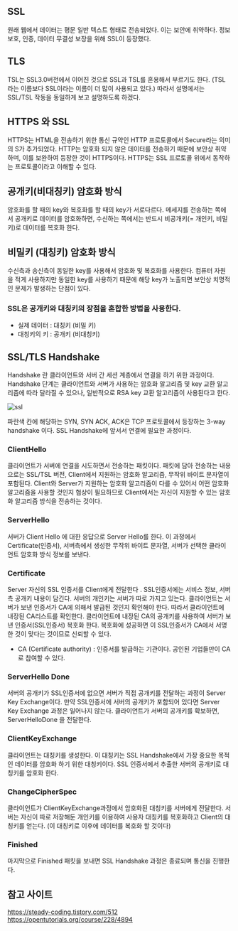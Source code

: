 ## SSL
원래 웹에서 데이터는 평문 일반 텍스트 형태로 전송되었다. 이는 보안에 취약하다. 정보 보호, 인증, 데이터 무결성 보장을 위해 SSL이 등장했다.
  
  
## TLS 
TSL는 SSL3.0버전에서 이어진 것으로 SSL과 TSL를 혼용해서 부르기도 한다. (TSL라는 이름보다 SSL이라는 이름이 더 많이 사용되고 있다.) 따라서 설명에서는 SSL/TSL 작동을 동일하게 보고 설명하도록 하겠다.
  
  
## HTTPS 와 SSL 
HTTPS는 HTML을 전송하기 위한 통신 규약인 HTTP 프로토콜에서 Secure라는 의미의 S가 추가되었다. HTTP는 암호화 되지 않은 데이터를 전송하기 때문에 보안상 취약하며, 이를 보완하여 등장한 것이 HTTPS이다. 
HTTPS는 SSL 프로토콜 위에서 동작하는 프로토콜이라고 이해할 수 있다.
  
  

## 공개키(비대칭키) 암호화 방식

암호화를 할 때의 key와 복호화를 할 때의 key가 서로다르다. 
메세지를 전송하는 쪽에서 공개키로 데이터를 암호화하면, 수신하는 쪽에서는 반드시 비공개키(= 개인키, 비밀키)로 데이터를 복호화 한다.

## 비밀키 (대칭키) 암호화 방식

수신측과 송신측이 동일한 key를 사용해서 암호화 및 복호화를 사용한다. 
컴퓨터 자원을 적게 사용하지만 동일한 key를 사용하기 때문에 해당 key가 노출되면 보안상 치명적인 문제가 발생하는 단점이 있다.

### SSL은 공개키와 대칭키의 장점을 혼합한 방법을 사용한다. 

- 실제 데이터 : 대칭키 (비밀 키)  
- 대칭키의 키 : 공개키 (비대칭키)

## SSL/TLS Handshake

Handshake 란 클라이언트와 서버 간 세션 계층에서 연결을 하기 위한 과정이다. 
Handshake 단계는 클라이언트와 서버가 사용하는 암호화 알고리즘 및 key 교환 알고리즘에 따라 달라질 수 있으나, 일반적으로 RSA key 교환 알고리즘이 사용된다고 한다.

![ssl](https://user-images.githubusercontent.com/41604678/218295736-d4b82459-3fec-4b04-9bac-af0a58d999dd.png)

파란색 칸에 해당하는 SYN, SYN ACK, ACK은 TCP 프로토콜에서 등장하는 3-way handshake 이다. SSL Handshake에 앞서서 연결에 필요한 과정이다.

### ClientHello  

클라이언트가 서버에 연결을 시도하면서 전송하는 패킷이다. 
패킷에 담아 전송하는 내용으로는 SSL/TSL 버전, Client에서 지원하는 암호화 알고리즘, 무작위 바이트 문자열이 포함된다. 
Client와 Server가 지원하는 암호화 알고리즘이 다를 수 있어서 어떤 암호화 알고리즘을 사용할 것인지 협상이 필요하므로 Client에서는 자신이 지원할 수 있는 암호화 알고리즘 방식을 전송하는 것이다.  

### ServerHello 
서버가 Client Hello 에 대한 응답으로 Server Hello를 한다. 이 과정에서 Certificate(인증서), 서버측에서 생성한 무작위 바이트 문자열, 서버가 선택한 클라이언트 암호화 방식 정보를 보낸다. 

### Certificate
Server 자신의 SSL 인증서를 Client에게 전달한다 . SSL인증서에는 서비스 정보, 서버측 공개키 내용이 담긴다.  서버의 개인키는 서버가 따로 가지고 있는다.
클라이언트는 서버가 보낸 인증서가 CA에 의해서 발급된 것인지 확인해야 한다. 따라서 클라이언트에 내장된 CA리스트를 확인한다. 
클라이언트에 내장된 CA의 공개키를 사용하여 서버가 보낸 인증서(SSL인증서) 복호화 한다. 복호화에 성공하면 이 SSL인증서가 CA에서 서명한 것이 맞다는 것이므로 신뢰할 수 있다. 

- CA (Certificate authority) : 인증서를 발급하는 기관이다. 공인된 기업들만이 CA로 참여할 수 있다.   
   
### ServerHello Done

서버의 공개키가 SSL인증서에 없으면 서버가 직접 공개키를 전달하는 과정이 Server Key Exchange이다. 만약 SSL인증서에 서버의 공개키가 포함되어 있다면 Server Key Exchange 과정은 일어나지 않는다. 
클라이언트가 서버의 공개키를 확보하면, ServerHelloDone 을 전달한다.

### ClientKeyExchange

클라이언트는 대칭키를 생성한다. 이 대칭키는 SSL Handshake에서 가장 중요한 목적인 데이터를 암호화 하기 위한 대칭키이다. 
SSL 인증서에서 추출한 서버의 공개키로 대칭키를 암호화 한다.  

### ChangeCipherSpec

클라이언트가 ClientKeyExchange과정에서 암호화된 대칭키를 서버에게 전달한다. 
서버는 자신이 따로 저장해둔 개인키를 이용하여 사용자 대칭키를 복호화하고 Client의 대칭키를 얻는다. (이 대칭키로 이후에 데이터를 복호화 할 것이다)  

### Finished 

마지막으로 Finished 패킷을 보내면 SSL Handshake 과정은 종료되며 통신을 진행한다.



    
   
참고 사이트 
-----
https://steady-coding.tistory.com/512
https://opentutorials.org/course/228/4894

